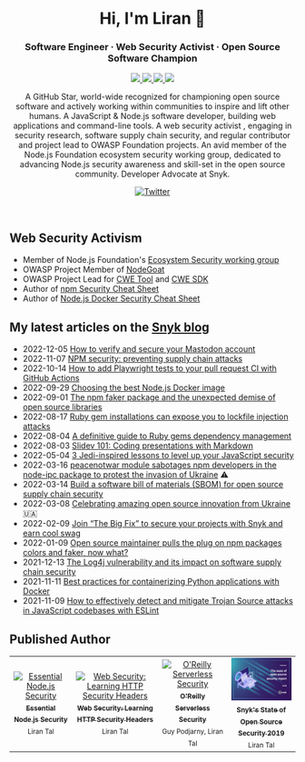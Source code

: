 <h1 align="center">Hi, I'm Liran 👋</h1>
<h3 align="center">Software Engineer · Web Security Activist · Open Source Software Champion</h3>


<p align="center">
  <a href="https://stars.github.com/profiles/lirantal">
    <img src="https://img.shields.io/badge/GitHub%20Star-%E2%98%85-yellow">
  </a>
  <a href="https://github.com/lirantal/awesome-nodejs-security">
    <img src="https://img.shields.io/badge/Node.js%20&%20JavaScript-Security-green">
  </a>
  <a href="https://snyk.io/">
    <img src="https://img.shields.io/badge/Developer%20Advocate-Snyk-blueviolet">
  </a>
  <a href="https://github.com/lirantal/public-speaking">
    <img src="https://img.shields.io/badge/Public%20Speaker-%F0%9F%94%8A-blue">
  </a>
</p>


<p align="center">
A GitHub Star, world-wide recognized for championing open source software and actively working within communities to inspire and lift other humans. A JavaScript & Node.js software developer, building web applications and command-line tools. A web security activist , engaging in security research, software supply chain security, and regular contributor and project lead to OWASP Foundation projects. An avid member of the Node.js Foundation ecosystem security working group, dedicated to advancing Node.js security awareness and skill-set in the open source community. Developer Advocate at Snyk.
</>
<p align="center">
  <a href="https://twitter.com/liran_tal/">
    <img alt="Twitter" src="https://img.shields.io/badge/-Let's%20be%20friends%20on%20Twitter-1da1f2?style=social&logo=twitter" />
  </a>
</p>

<br />

## Web Security Activism 
- Member of Node.js Foundation's [Ecosystem Security working group](https://github.com/nodejs/security-wg)
- OWASP Project Member of [NodeGoat](https://github.com/OWASP/NodeGoat)
- OWASP Project Lead for [CWE Tool](https://github.com/OWASP/cwe-tool) and [CWE SDK](https://github.com/OWASP/cwe-sdk-javascript)
- Author of [npm Security Cheat Sheet](https://cheatsheetseries.owasp.org/cheatsheets/NPM_Security_Cheat_Sheet.html)
- Author of [Node.js Docker Security Cheat Sheet](https://cheatsheetseries.owasp.org/cheatsheets/NodeJS_Docker_Cheat_Sheet.html)

## My latest articles on the [Snyk blog](https://snyk.io/blog)
* 2022-12-05 [How to verify and secure your Mastodon account](https://snyk.io/blog/verify-and-secure-your-mastodon-account/)
* 2022-11-07 [NPM security: preventing supply chain attacks](https://snyk.io/blog/npm-security-preventing-supply-chain-attacks/)
* 2022-10-14 [How to add Playwright tests to your pull request CI with GitHub Actions](https://snyk.io/blog/how-to-add-playwright-tests-pr-ci-github-actions/)
* 2022-09-29 [Choosing the best Node.js Docker image](https://snyk.io/blog/choosing-the-best-node-js-docker-image/)
* 2022-09-01 [The npm faker package and the unexpected demise of open source libraries](https://snyk.io/blog/npm-faker-package-open-source-libraries/)
* 2022-08-17 [Ruby gem installations can expose you to lockfile injection attacks](https://snyk.io/blog/ruby-gem-installation-lockfile-injection-attacks/)
* 2022-08-04 [A definitive guide to Ruby gems dependency management](https://snyk.io/blog/a-definitive-guide-to-ruby-gems-dependency-management/)
* 2022-08-03 [Slidev 101: Coding presentations with Markdown](https://snyk.io/blog/slidev-101-coding-presentations-with-markdown/)
* 2022-05-04 [3 Jedi-inspired lessons to level up your JavaScript security](https://snyk.io/blog/jedi-lessons-to-level-up-javascript-security) 
* 2022-03-16 [peacenotwar module sabotages npm developers in the node-ipc package to protest the invasion of Ukraine](https://snyk.io/blog/peacenotwar-malicious-npm-node-ipc-package-vulnerability/) ⚠️
* 2022-03-14 [Build a software bill of materials (SBOM) for open source supply chain security](https://snyk.io/blog/building-sbom-open-source-supply-chain-security/)
* 2022-03-08 [Celebrating amazing open source innovation from Ukraine](https://snyk.io/blog/celebrating-amazing-open-source-innovation-ukraine) 🇺🇦
* 2022-02-09 [Join “The Big Fix” to secure your projects with Snyk and earn cool swag](https://snyk.io/blog/join-the-big-fix)
* 2022-01-09 [Open source maintainer pulls the plug on npm packages colors and faker, now what?
](https://snyk.io/blog/open-source-npm-packages-colors-faker)
* 2021-12-13 [The Log4j vulnerability and its impact on software supply chain security](https://snyk.io/blog/log4j-vulnerability-software-supply-chain-security-log4shell)
* 2021-11-11 [Best practices for containerizing Python applications with Docker](https://snyk.io/blog/best-practices-containerizing-python-docker/)
* 2021-11-09 [How to effectively detect and mitigate Trojan Source attacks in JavaScript codebases with ESLint](https://snyk.io/blog/how-to-detect-mitigate-trojan-source-attacks-javascript-eslint/)

## Published Author

<table align="center">
  <tr>
    <td align="center">
      <a href="https://leanpub.com/nodejssecurity">
          <img src="https://d2sofvawe08yqg.cloudfront.net/nodejssecurity/s_featured?1620523801" width="120px;" alt="Essential Node.js Security" />
          <br />
          <sub><b>Essential Node.js Security</b></sub>
      </a>
      <br />
      <sub>Liran Tal</sub>
    </td>
    <td align="center">
      <a href="https://leanpub.com/securityheaders">
          <img src="https://d2sofvawe08yqg.cloudfront.net/securityheaders/s_featured?1629469989" width="120px;" alt="Web Security: Learning HTTP Security Headers" />
          <br />
          <sub><b>Web Security: Learning HTTP Security Headers</b></sub>
      </a>
      <br />
      <sub>Liran Tal</sub>
    </td>
    <td align="center">
      <a href="https://www.oreilly.com/library/view/serverless-security/9781492082538/">
          <img src="https://learning.oreilly.com/library/cover/9781492082538/250w/" width="120px;" alt="O'Reilly Serverless Security" />
          <br />
          <sub><b>O'Reilly Serverless Security</b></sub>
      </a>
      <br />
      <sub>Guy Podjarny, Liran Tal</sub>
    </td>
    <td align="center">
      <a href="https://snyk.io/wp-content/uploads/sooss_report_v2.pdf">
          <img src="https://raw.githubusercontent.com/lirantal/lirantal/master/state-of-open-source-security-report-2019-cover.png" width="120px;" alt="State of Open Source Security 2019" />
          <br />
          <sub><b>Snyk's State of Open Source Security 2019</b></sub>
      </a>
      <br />
      <sub>Liran Tal</sub>
    </td>
  </tr>
</table>
